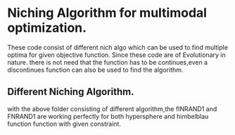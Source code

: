 # Niching Algorithm for multimodal optimization.
These code consist of different nich algo which can be used to find multiple optima for given objective function.
Since these code are of Evolutionary in nature. there is not need that the function has to be continues,even a discontinues function can also be used to find the algorithm. 

## Different Niching Algorithm.
with the above folder consisting of different algorithm,the fINRAND1 and FNRAND1 are working perfectly for both hypersphere and himbelblau function function with given constraint.
